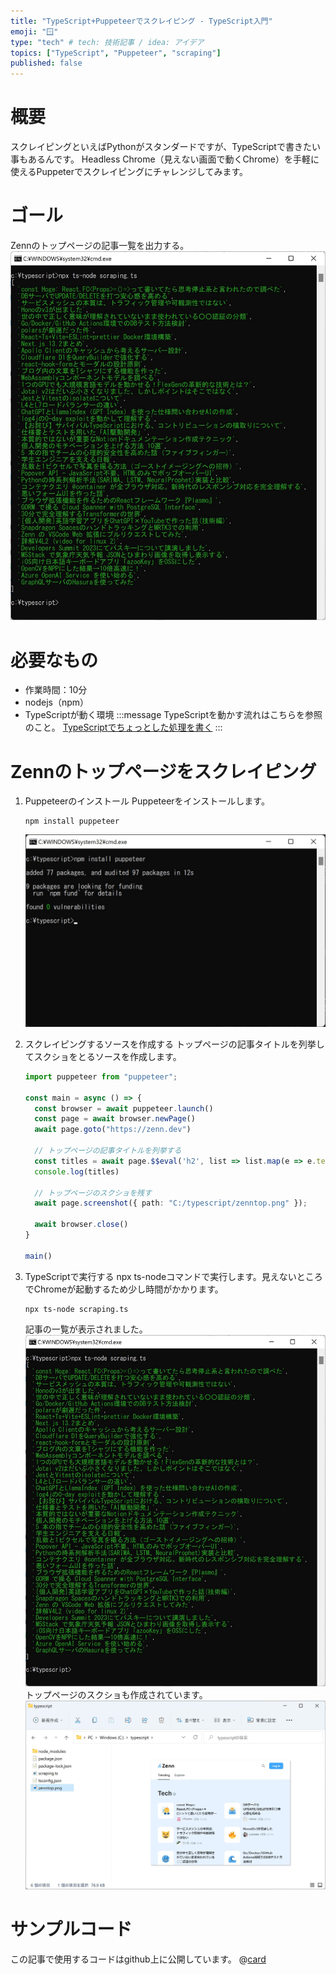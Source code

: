```yaml
---
title: "TypeScript+Puppeteerでスクレイピング - TypeScript入門"
emoji: "🪟"
type: "tech" # tech: 技術記事 / idea: アイデア
topics: ["TypeScript", "Puppeteer", "scraping"]
published: false
---
```


# 概要
スクレイピングといえばPythonがスタンダードですが、TypeScriptで書きたい事もあるんです。
Headless Chrome（見えない画面で動くChrome）を手軽に使えるPuppeterでスクレイピングにチャレンジしてみます。

# ゴール
Zennのトップページの記事一覧を出力する。
![image title](/images/ts_scraping_hello/ts_scraping_hello_goal.jpg)

# 必要なもの
- 作業時間：10分
- nodejs（npm）
- TypeScriptが動く環境
    :::message
    TypeScriptを動かす流れはこちらを参照のこと。
    [TypeScriptでちょっとした処理を書く](https://zenn.dev/sway/articles/ts_helloworld)
    :::

# Zennのトップページをスクレイピング

1. Puppeteerのインストール
   Puppeteerをインストールします。
   ```
   npm install puppeteer
   ```
   ![image title](/images/ts_scraping_hello/ts_scraping_hello_tutorial_00.jpg)

1. スクレイピングするソースを作成する
   トップページの記事タイトルを列挙してスクショをとるソースを作成します。
   ```ts:scraping.ts
   import puppeteer from "puppeteer";
   
   const main = async () => {
     const browser = await puppeteer.launch()
     const page = await browser.newPage()
     await page.goto("https://zenn.dev")
   
     // トップページの記事タイトルを列挙する
     const titles = await page.$$eval('h2', list => list.map(e => e.textContent))
     console.log(titles)
   
     // トップページのスクショを残す
     await page.screenshot({ path: "C:/typescript/zenntop.png" });
   
     await browser.close()
   }
   
   main()
   ```

1. TypeScriptで実行する
   npx ts-nodeコマンドで実行します。見えないところでChromeが起動するため少し時間がかかります。
   ```
   npx ts-node scraping.ts
   ```
   記事の一覧が表示されました。
   ![image title](/images/ts_scraping_hello/ts_scraping_hello_tutorial_01.jpg)
   トップページのスクショも作成されています。
   ![image title](/images/ts_scraping_hello/ts_scraping_hello_tutorial_02.jpg)

# サンプルコード
   この記事で使用するコードはgithub上に公開しています。
   @[card](https://github.com/sway11466/zenn/tree/main/sample_codes/ts_scraping_hello)
